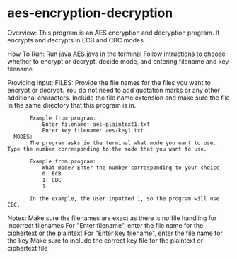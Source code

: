 # aes-encryption-decryption

Overview:
       This program is an AES encryption and decryption program. It encrypts and decrypts in ECB and CBC modes.
 
  How To Run:
     Run java AES.java in the terminal
       Follow intructions to choose whether to encrypt or decrypt, decide mode, and entering filename and key filename
  
  Providing Input:
       FILES:
           Provide the file names for the files you want to encrypt or decrypt. You do not need to add quotation marks or any other 
           additional characters. Include the file name extension and make sure the file in the same directory that this program is in.
  
           Example from program:
               Enter filename: aes-plaintext1.txt
               Enter key filename: aes-key1.txt
      MODES:
           The program asks in the terminal what mode you want to use. Type the number corresponding to the mode that you want to use.
           
           Example from program:
               What mode? Enter the number corresponding to your choice.
               0: ECB
               1: CBC
               1
           
           In the example, the user inputted 1, so the program will use CBC.
  
  Notes:
       Make sure the filenames are exact as there is no file handling for incorrect filenames
       For "Enter filename", enter the file name for the ciphertext or the plaintext
       For "Enter key filename", enter the file name for the key
       Make sure to include the correct key file for the plaintext or ciphertext file
 
